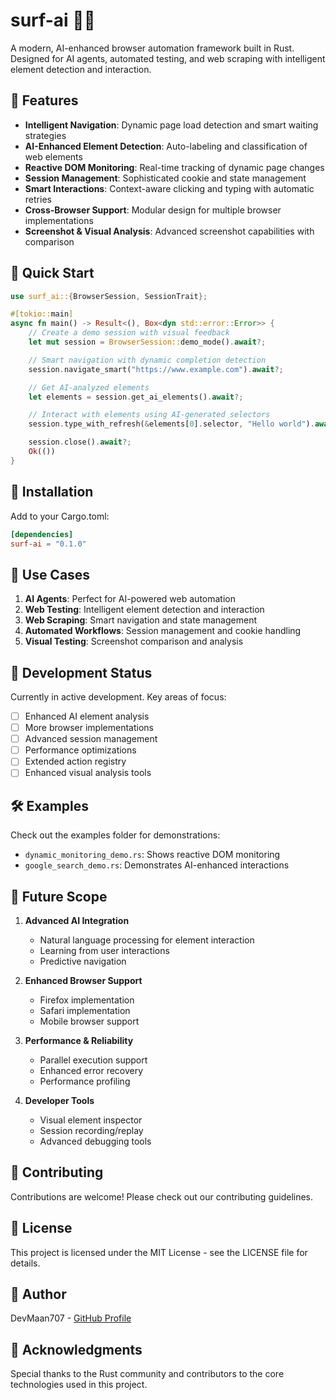 # surf-ai 🏄‍♂️

A modern, AI-enhanced browser automation framework built in Rust. Designed for AI agents, automated testing, and web scraping with intelligent element detection and interaction.

## 🌟 Features

- **Intelligent Navigation**: Dynamic page load detection and smart waiting strategies
- **AI-Enhanced Element Detection**: Auto-labeling and classification of web elements
- **Reactive DOM Monitoring**: Real-time tracking of dynamic page changes
- **Session Management**: Sophisticated cookie and state management
- **Smart Interactions**: Context-aware clicking and typing with automatic retries
- **Cross-Browser Support**: Modular design for multiple browser implementations
- **Screenshot & Visual Analysis**: Advanced screenshot capabilities with comparison

## 🚀 Quick Start

```rust
use surf_ai::{BrowserSession, SessionTrait};

#[tokio::main]
async fn main() -> Result<(), Box<dyn std::error::Error>> {
    // Create a demo session with visual feedback
    let mut session = BrowserSession::demo_mode().await?;

    // Smart navigation with dynamic completion detection
    session.navigate_smart("https://www.example.com").await?;

    // Get AI-analyzed elements
    let elements = session.get_ai_elements().await?;

    // Interact with elements using AI-generated selectors
    session.type_with_refresh(&elements[0].selector, "Hello world").await?;

    session.close().await?;
    Ok(())
}
```

## 🔧 Installation

Add to your Cargo.toml:
```toml
[dependencies]
surf-ai = "0.1.0"
```

## 🎯 Use Cases

1. **AI Agents**: Perfect for AI-powered web automation
2. **Web Testing**: Intelligent element detection and interaction
3. **Web Scraping**: Smart navigation and state management
4. **Automated Workflows**: Session management and cookie handling
5. **Visual Testing**: Screenshot comparison and analysis

## 🔬 Development Status

Currently in active development. Key areas of focus:

- [ ] Enhanced AI element analysis
- [ ] More browser implementations
- [ ] Advanced session management
- [ ] Performance optimizations
- [ ] Extended action registry
- [ ] Enhanced visual analysis tools

## 🛠️ Examples

Check out the examples folder for demonstrations:

- `dynamic_monitoring_demo.rs`: Shows reactive DOM monitoring
- `google_search_demo.rs`: Demonstrates AI-enhanced interactions

## 🎯 Future Scope

1. **Advanced AI Integration**
   - Natural language processing for element interaction
   - Learning from user interactions
   - Predictive navigation

2. **Enhanced Browser Support**
   - Firefox implementation
   - Safari implementation
   - Mobile browser support

3. **Performance & Reliability**
   - Parallel execution support
   - Enhanced error recovery
   - Performance profiling

4. **Developer Tools**
   - Visual element inspector
   - Session recording/replay
   - Advanced debugging tools

## 🤝 Contributing

Contributions are welcome! Please check out our contributing guidelines.

## 📝 License

This project is licensed under the MIT License - see the LICENSE file for details.

## 👤 Author

DevMaan707 - [GitHub Profile](https://github.com/DevMaan707)

## 🙏 Acknowledgments

Special thanks to the Rust community and contributors to the core technologies used in this project.
